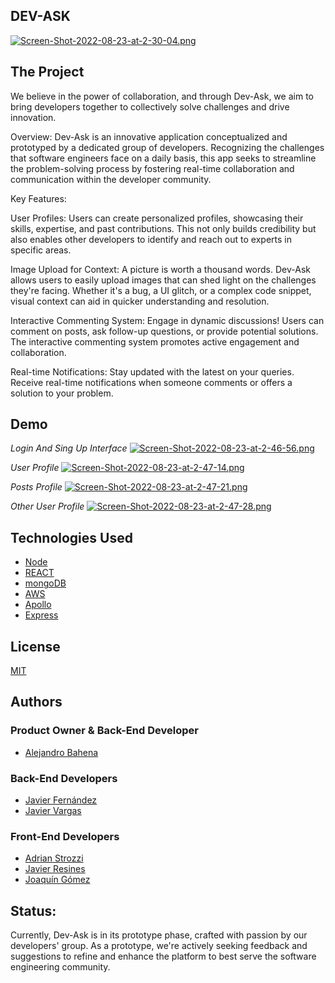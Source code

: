 
## DEV-ASK
[![Screen-Shot-2022-08-23-at-2-30-04.png](https://i.postimg.cc/hjh8XDdS/Screen-Shot-2022-08-23-at-2-30-04.png)](https://postimg.cc/ZBtvghHg)
## The Project

We believe in the power of collaboration, and through Dev-Ask, we aim to bring developers together to collectively solve challenges and drive innovation.

Overview:
Dev-Ask is an innovative application conceptualized and prototyped by a dedicated group of developers. Recognizing the challenges that software engineers face on a daily basis, this app seeks to streamline the problem-solving process by fostering real-time collaboration and communication within the developer community.

Key Features:

User Profiles:
Users can create personalized profiles, showcasing their skills, expertise, and past contributions. This not only builds credibility but also enables other developers to identify and reach out to experts in specific areas.

Image Upload for Context:
A picture is worth a thousand words. Dev-Ask allows users to easily upload images that can shed light on the challenges they're facing. Whether it's a bug, a UI glitch, or a complex code snippet, visual context can aid in quicker understanding and resolution.

Interactive Commenting System:
Engage in dynamic discussions! Users can comment on posts, ask follow-up questions, or provide potential solutions. The interactive commenting system promotes active engagement and collaboration.

Real-time Notifications:
Stay updated with the latest on your queries. Receive real-time notifications when someone comments or offers a solution to your problem.


## Demo

_Login And Sing Up Interface_
[![Screen-Shot-2022-08-23-at-2-46-56.png](https://i.postimg.cc/Y98K8xnr/Screen-Shot-2022-08-23-at-2-46-56.png)](https://postimg.cc/gXwT23bQ)

_User Profile_
[![Screen-Shot-2022-08-23-at-2-47-14.png](https://i.postimg.cc/wMGKYjYn/Screen-Shot-2022-08-23-at-2-47-14.png)](https://postimg.cc/GTGgkr2j)

_Posts Profile_
[![Screen-Shot-2022-08-23-at-2-47-21.png](https://i.postimg.cc/y6QCZv3n/Screen-Shot-2022-08-23-at-2-47-21.png)](https://postimg.cc/8s6Y8dHr)

_Other User Profile_
[![Screen-Shot-2022-08-23-at-2-47-28.png](https://i.postimg.cc/Wz3RyJCM/Screen-Shot-2022-08-23-at-2-47-28.png)](https://postimg.cc/ft6gtkwL)
## Technologies Used


* [Node](https://nodejs.org/es/)
* [REACT](reactjs.org)
* [mongoDB](https://www.mongodb.com/)
* [AWS](https://aws.amazon.com/es/free/?trk=6e90e8fa-6bd8-4a6f-be4b-3bc9e717eb2e&sc_channel=ps&ef_id=Cj0KCQjw9ZGYBhCEARIsAEUXITVekX9dYtg3qMbpyz_hj3TQFfX5FLaEbkmoGCHpg4ws-A4A8PIGjtkaAn7NEALw_wcB:G:s&s_kwcid=AL!4422!3!561348326849!e!!g!!amazon%20aws&ef_id=Cj0KCQjw9ZGYBhCEARIsAEUXITVekX9dYtg3qMbpyz_hj3TQFfX5FLaEbkmoGCHpg4ws-A4A8PIGjtkaAn7NEALw_wcB:G:s&s_kwcid=AL!4422!3!561348326849!e!!g!!amazon%20aws)
* [Apollo](https://www.apollographql.com/docs/react/)
* [Express](http://expressjs.com/)

## License

[MIT](https://choosealicense.com/licenses/mit/)














## Authors
### Product Owner & Back-End Developer
- [Alejandro Bahena](https://www.github.com/AlejandroBahSan)
### Back-End Developers
- [Javier Fernández](https://www.github.com/Zhune6)
- [Javier Vargas](https://www.github.com/JavierVargas97)
### Front-End Developers
- [Adrian Strozzi](https://www.github.com/adrianstrozzi)
- [Javier Resines](https://www.github.com/Javierrmsf)
- [Joaquín Gómez](https://www.github.com/joacogm12)



## Status:
Currently, Dev-Ask is in its prototype phase, crafted with passion by our developers' group. As a prototype, we're actively seeking feedback and suggestions to refine and enhance the platform to best serve the software engineering community.

